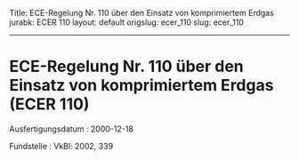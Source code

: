 Title: ECE-Regelung Nr. 110 über den Einsatz von komprimiertem Erdgas
jurabk: ECER 110
layout: default
origslug: ecer_110
slug: ecer_110

---

# ECE-Regelung Nr. 110 über den Einsatz von komprimiertem Erdgas (ECER 110)

Ausfertigungsdatum
:   2000-12-18

Fundstelle
:   VkBl: 2002, 339

